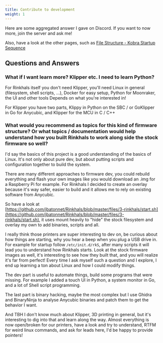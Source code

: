 ```yaml
---
title: Contribute to development
weight: 1
---
```


Here are some aggregated answer I gave on Discord. If you want to now more, join the server and ask me!

Also, have a look at the other pages, such as [File Structure - Kobra Startup Sequence](../firmware/file-structure.md#kobra-startup-sequence)


## Questions and Answers

### What if I want learn more? Klipper etc. I need to learn Python?

For Rinkhals itself you don't need Klipper, you'll need Linux in general (filesystem, shell scripts, ...), Docker for easy setup, Python for Moonraker, the UI and other tools
Depends on what you're interested in!

For Klipper you have two parts, Klippy in Python on the SBC / or GoKlipper in Go for Anycubic, and Klipper for the MCU in C / C++

### What would you recommend as topics for this kind of firmware structure? Or what topics / documentation would help understand how you built Rinkhals to work along side the stock firmware so well?

I'd say the basics of this project is a good understanding of the basics of Linux.
It's not only about pure dev, but about putting scripts and configuration together to build the system.

There are many different approaches to firmware dev, you could rebuild everything and flash your own images like you would download an .img for a Raspberry Pi for example.
For Rinkhals I decided to create an overlay because it's way safer, easier to build and it allows me to rely on existing software from Anycubic.

So have a look at [https://github.com/jbatonnet/Rinkhals/blob/master/files/3-rinkhals/start.sh](https://github.com/jbatonnet/Rinkhals/blob/master/files/3-rinkhals/start.sh), it uses mount heavily to "hide" the stock filesystem and overlay my own to add binaries, scripts and all.

I really think those printers are super interesting to dev on, be curious about how things are starting, why you hear a beep when you plug a USB drive in. For example for startup follow `/etc/init.d/rkS`, after many scripts it will lead you to understand how Rinkhals starts.
Look at the stock firmware images as well, it's interesting to see how they built that, and you will realize it's far from perfect!
Every time I ask myself such a question and I explore, I end up learning a ton about Linux and how I could modify things.

The dev part is useful to automate things, build some programs that were missing. For example I added a touch UI in Python, a system monitor in Go, and a lot of Shell script programming.

The last part is binary hacking, maybe the most complex but I use Ghidra and BinaryNinja to analyse Anycubic binaries and patch them to get the behavior I want.

And TBH I don't know much about Klipper, 3D printing in general, but it's interesting to dig into that and learn along the way.
Almost everything is now open/broken for our printers, have a look and try to understand, RTFM for weird linux commands, and ask for leads here, I'd be happy to provide pointers!